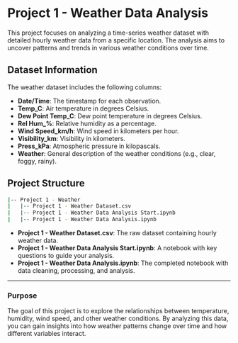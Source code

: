 # Project 1 - Weather Data Analysis

This project focuses on analyzing a time-series weather dataset with detailed hourly weather data from a specific location. The analysis aims to uncover patterns and trends in various weather conditions over time.

## Dataset Information

The weather dataset includes the following columns:
- **Date/Time**: The timestamp for each observation.
- **Temp_C**: Air temperature in degrees Celsius.
- **Dew Point Temp_C**: Dew point temperature in degrees Celsius.
- **Rel Hum_%**: Relative humidity as a percentage.
- **Wind Speed_km/h**: Wind speed in kilometers per hour.
- **Visibility_km**: Visibility in kilometers.
- **Press_kPa**: Atmospheric pressure in kilopascals.
- **Weather**: General description of the weather conditions (e.g., clear, foggy, rainy).

## Project Structure

```bash
|-- Project 1 - Weather
|   |-- Project 1 - Weather Dataset.csv
|   |-- Project 1 - Weather Data Analysis Start.ipynb
|   |-- Project 1 - Weather Data Analysis.ipynb
```

- **Project 1 - Weather Dataset.csv**: The raw dataset containing hourly weather data.
- **Project 1 - Weather Data Analysis Start.ipynb**: A notebook with key questions to guide your analysis.
- **Project 1 - Weather Data Analysis.ipynb**: The completed notebook with data cleaning, processing, and analysis.

---

### Purpose

The goal of this project is to explore the relationships between temperature, humidity, wind speed, and other weather conditions. By analyzing this data, you can gain insights into how weather patterns change over time and how different variables interact.
